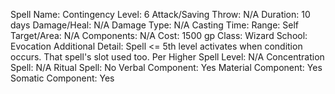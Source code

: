 
Spell Name: Contingency
Level: 6
Attack/Saving Throw: N/A
Duration: 10 days
Damage/Heal: N/A
Damage Type: N/A
Casting Time: 
Range: Self
Target/Area: N/A
Components: N/A
Cost: 1500 gp
Class: Wizard
School: Evocation
Additional Detail: Spell <= 5th level activates when condition occurs. That spell's slot used too.
Per Higher Spell Level: N/A
Concentration Spell: N/A
Ritual Spell: No
Verbal Component: Yes
Material Component: Yes
Somatic Component: Yes
